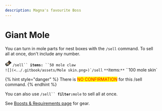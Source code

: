 ```yaml
---
description: Magna's favourite Boss
---
```


# Giant Mole

You can turn in mole parts for nest boxes with the `/sell` command. To sell all at once, don't include any number.

![](<../.gitbook/assets/Mole claw.png>) `/sell`` `**`items:`**` ``50 mole claw`\
``![](<../.gitbook/assets/Mole skin.png>)`/sell`` `**`items:`**` ``100 mole skin`

{% hint style="danger" %}
There is <mark style="color:red;">NO CONFIRMATION</mark> for this /sell command.
{% endhint %}

You can also use `/sell`` `**`filter:`**`mole` to sell all at once.

See [Boosts & Requirements page](https://wiki.oldschool.gg/bosses/boosts-and-requirements) for gear.
